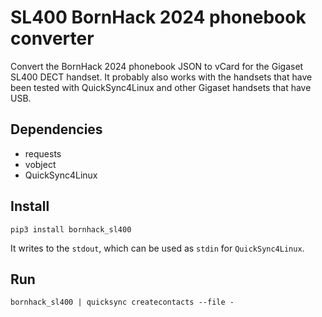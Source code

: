 # SL400 BornHack 2024 phonebook converter
Convert the BornHack 2024 phonebook JSON to vCard for the Gigaset SL400 DECT handset. It probably also works with the handsets that have been tested with QuickSync4Linux and other Gigaset handsets that have USB.

## Dependencies
* requests
* vobject
* QuickSync4Linux

## Install 
```
pip3 install bornhack_sl400
```
It writes to the `stdout`, which can be used as `stdin` for `QuickSync4Linux`. 

## Run
```
bornhack_sl400 | quicksync createcontacts --file - 
```
